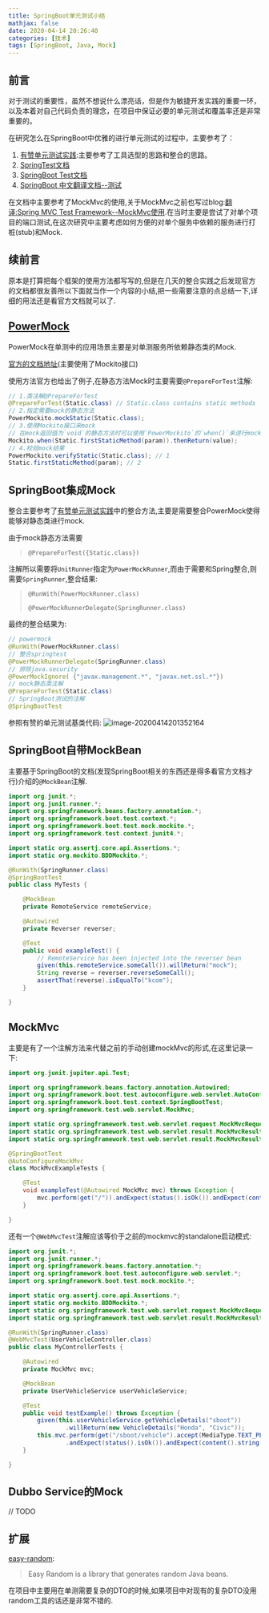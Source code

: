 ```yaml
---
title: SpringBoot单元测试小结
mathjax: false
date: 2020-04-14 20:26:40
categories: [技术]
tags: [SpringBoot, Java, Mock]
---
```

## 前言

对于测试的重要性，虽然不想说什么漂亮话，但是作为敏捷开发实践的重要一环，以及本着对自己代码负责的理念，在项目中保证必要的单元测试和覆盖率还是非常重要的。

在研究怎么在SpringBoot中优雅的进行单元测试的过程中，主要参考了：

1. [有赞单元测试实践](https://tech.youzan.com/youzan-test-practice/):主要参考了工具选型的思路和整合的思路。
2. [SpringTest文档](https://docs.spring.io/spring/docs/current/spring-framework-reference/testing.html)
3. [SpringBoot Test文档](https://docs.spring.io/spring-boot/docs/current/reference/html/spring-boot-features.html#boot-features-testing)
4. [SpringBoot 中文翻译文档--测试](https://jack80342.gitbook.io/spring-boot/iv.-spring-boot-features/43.-testing)

在文档中主要参考了MockMvc的使用,关于MockMvc之前也写过blog:[翻译:Spring MVC Test Framework--MockMvc使用](https://misakatang.cn/2018/10/18/%E7%BF%BB%E8%AF%91-Spring-MVC-Test-Framework-MockMvc%E4%BD%BF%E7%94%A8/).在当时主要是尝试了对单个项目的端口测试,在这次研究中主要考虑如何方便的对单个服务中依赖的服务进行打桩(stub)和Mock.
<!-- more -->
## 续前言

原本是打算把每个框架的使用方法都写写的,但是在几天的整合实践之后发现官方的文档都很友善所以下面就当作一个内容的小结,把一些需要注意的点总结一下,详细的用法还是看官方文档就可以了.

## [PowerMock](https://github.com/powermock/powermock)

PowerMock在单测中的应用场景主要是对单测服务所依赖静态类的Mock.

[官方的文档地址](https://github.com/powermock/powermock/wiki/Mockito)(主要使用了Mockito接口)

使用方法官方也给出了例子,在静态方法Mock时主要需要`@PrepareForTest`注解:
```java
// 1.类注解@PrepareForTest
@PrepareForTest(Static.class) // Static.class contains static methods
// 2.指定需要mock的静态方法
PowerMockito.mockStatic(Static.class);
// 3.使用Mockito接口来mock
// 在mock返回值为`void`的静态方法时可以使用`PowerMockito`的`when()`来进行mock
Mockito.when(Static.firstStaticMethod(param)).thenReturn(value);
// 4.校验mock结果
PowerMockito.verifyStatic(Static.class); // 1
Static.firstStaticMethod(param); // 2
```

## SpringBoot集成Mock

整合主要参考了[有赞单元测试实践](https://tech.youzan.com/youzan-test-practice/)中的整合方法,主要是需要整合PowerMock使得能够对静态类进行mock.

由于mock静态方法需要

> `@PrepareForTest({Static.class})`

注解所以需要将`UnitRunner`指定为`PowerMockRunner`,而由于需要和Spring整合,则需要`SpringRunner`,整合结果:

> `@RunWith(PowerMockRunner.class)`
>
> `@PowerMockRunnerDelegate(SpringRunner.class)`

最终的整合结果为:

```java
// powermock
@RunWith(PowerMockRunner.class)
// 整合springtest
@PowerMockRunnerDelegate(SpringRunner.class)
// 排除java.security
@PowerMockIgnore( {"javax.management.*", "javax.net.ssl.*"})
// mock静态类注解
@PrepareForTest(Static.class)
// SpringBoot测试的注解
@SpringBootTest
```

参照有赞的单元测试基类代码:
![image-20200414201352164](https://misakatang.oss-cn-beijing.aliyuncs.com/blog_picture/image-20200414201352164.png)

## SpringBoot自带MockBean

主要基于SpringBoot的文档(发现SpringBoot相关的东西还是得多看官方文档才行)介绍的`@MockBean`注解.

```java
import org.junit.*;
import org.junit.runner.*;
import org.springframework.beans.factory.annotation.*;
import org.springframework.boot.test.context.*;
import org.springframework.boot.test.mock.mockito.*;
import org.springframework.test.context.junit4.*;

import static org.assertj.core.api.Assertions.*;
import static org.mockito.BDDMockito.*;

@RunWith(SpringRunner.class)
@SpringBootTest
public class MyTests {

    @MockBean
    private RemoteService remoteService;

    @Autowired
    private Reverser reverser;

    @Test
    public void exampleTest() {
        // RemoteService has been injected into the reverser bean
        given(this.remoteService.someCall()).willReturn("mock");
        String reverse = reverser.reverseSomeCall();
        assertThat(reverse).isEqualTo("kcom");
    }

}
```



## MockMvc

主要是有了一个注解方法来代替之前的手动创建mockMvc的形式,在这里记录一下:

```java
import org.junit.jupiter.api.Test;

import org.springframework.beans.factory.annotation.Autowired;
import org.springframework.boot.test.autoconfigure.web.servlet.AutoConfigureMockMvc;
import org.springframework.boot.test.context.SpringBootTest;
import org.springframework.test.web.servlet.MockMvc;

import static org.springframework.test.web.servlet.request.MockMvcRequestBuilders.get;
import static org.springframework.test.web.servlet.result.MockMvcResultMatchers.content;
import static org.springframework.test.web.servlet.result.MockMvcResultMatchers.status;

@SpringBootTest
@AutoConfigureMockMvc
class MockMvcExampleTests {

    @Test
    void exampleTest(@Autowired MockMvc mvc) throws Exception {
        mvc.perform(get("/")).andExpect(status().isOk()).andExpect(content().string("Hello World"));
    }

}
```

还有一个`@WebMvcTest`注解应该等价于之前的mockmvc的standalone启动模式:

```java
import org.junit.*;
import org.junit.runner.*;
import org.springframework.beans.factory.annotation.*;
import org.springframework.boot.test.autoconfigure.web.servlet.*;
import org.springframework.boot.test.mock.mockito.*;

import static org.assertj.core.api.Assertions.*;
import static org.mockito.BDDMockito.*;
import static org.springframework.test.web.servlet.request.MockMvcRequestBuilders.*;
import static org.springframework.test.web.servlet.result.MockMvcResultMatchers.*;

@RunWith(SpringRunner.class)
@WebMvcTest(UserVehicleController.class)
public class MyControllerTests {

    @Autowired
    private MockMvc mvc;

    @MockBean
    private UserVehicleService userVehicleService;

    @Test
    public void testExample() throws Exception {
        given(this.userVehicleService.getVehicleDetails("sboot"))
                .willReturn(new VehicleDetails("Honda", "Civic"));
        this.mvc.perform(get("/sboot/vehicle").accept(MediaType.TEXT_PLAIN))
                .andExpect(status().isOk()).andExpect(content().string("Honda Civic"));
    }

}
```



## Dubbo Service的Mock

// TODO

## 扩展

[easy-random](https://github.com/j-easy/easy-random):

> Easy Random is a library that generates random Java beans.

在项目中主要用在单测需要复杂的DTO的时候,如果项目中对现有的复杂DTO没用random工具的话还是非常不错的.